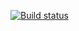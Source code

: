 [![Build status](https://ci.appveyor.com/api/projects/status/sknjxrj9yooefk13?svg=true)](https://ci.appveyor.com/project/Anton0101001/selselversion2-1-su9gj)

